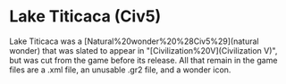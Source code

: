 # Lake Titicaca (Civ5)

Lake Titicaca was a [Natural%20wonder%20%28Civ5%29](natural wonder) that was slated to appear in "[Civilization%20V](Civilization V)", but was cut from the game before its release. All that remain in the game files are a .xml file, an unusable .gr2 file, and a wonder icon.